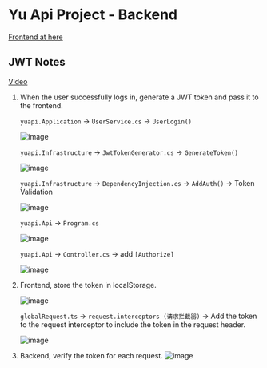 # Yu Api Project - Backend


[Frontend at here](https://github.com/Koksheng/yuapi-frontend)

## JWT Notes

[Video](https://www.youtube.com/watch?v=7ILCRfPmQxQ&list=PLzYkqgWkHPKBcDIP5gzLfASkQyTdy0t4k&index=9)

1. When the user successfully logs in, generate a JWT token and pass it to the frontend.
   
   `yuapi.Application` -> `UserService.cs` -> `UserLogin()`
   
   ![image](https://github.com/Koksheng/yuapi-backend/assets/33799735/8da851d9-e68d-493f-8c6c-2348efe0946f)

   `yuapi.Infrastructure` -> `JwtTokenGenerator.cs` -> `GenerateToken()`

   ![image](https://github.com/Koksheng/yuapi-backend/assets/33799735/08d40bab-2a2a-46b1-9015-ebd8879e37fe)
   
   `yuapi.Infrastructure` -> `DependencyInjection.cs` -> `AddAuth()` -> Token Validation

   ![image](https://github.com/Koksheng/yuapi-backend/assets/33799735/04c78701-5b55-44e4-a2f2-b9fcd636dd6a)


   `yuapi.Api` -> `Program.cs`

   ![image](https://github.com/Koksheng/yuapi-backend/assets/33799735/f6674d65-50e9-48f1-abcb-1f61cd12a9be)

   `yuapi.Api` -> `Controller.cs` -> add `[Authorize]`

   ![image](https://github.com/Koksheng/yuapi-backend/assets/33799735/680dff46-fc9a-4480-bac3-5a7185ed1f95)


3. Frontend, store the token in localStorage.

   ![image](https://github.com/Koksheng/yuapi-backend/assets/33799735/a5cf2285-33eb-4d47-ad3f-ca1322382b5b)

   `globalRequest.ts` -> `request.interceptors (请求拦截器)` -> Add the token to the request interceptor to include the token in the request header.

   ![image](https://github.com/Koksheng/yuapi-backend/assets/33799735/c397cb30-b4ec-48dd-b378-0d248317b432)


4. Backend, verify the token for each request.
   ![image](https://github.com/Koksheng/yuapi-backend/assets/33799735/76965d82-636e-48fa-baeb-a97abe3d2822)
